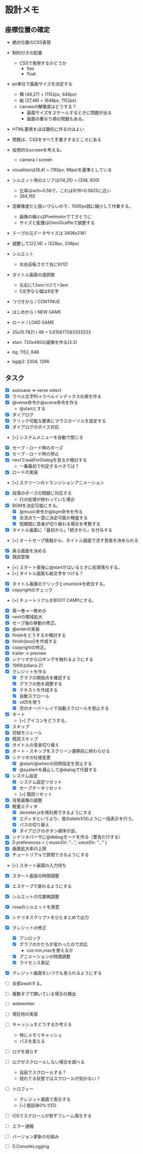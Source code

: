 # 設計メモ

## 座標位置の確定

- 絶対位置のCSS表現
- 制約付きの配置
  - CSSで表現するかどうか
    - flex
    - float
- px単位で画面サイズを決定する
  - 横 (48,27) = (1152px, 648px)
  - 縦 (27,48) = (648px, 1152px)
  - canvasの解像度はどうする？
    - 画面サイズをスケールするときに問題が出る
    - 画面の重なり順の問題もある。
- HTML要素をほぼ静的に作るのはよい
- 問題は、CSSをすべて手書きするところにある

- 仮想的なscreenを考える。
  - camera / screen

- visualizerは(8,4) = (192px, 96px)を基準としている

- シルエット用のエリアは(14,25) = (336, 600)
  - 比率はw/h=0.56で、これは9/16=0.5625に近い
  - 264,192

- 高解像度だと扱いづらいので、1000px弱に縮小して作業する。
  - 画像の縮小はPixelmatorでてきとうに
  - サイズと配置はOmniGraffleで調整する

- テープの元データサイズは 3406x2161
- 調整して(22,14) = (528px, 336px)

- シルエット
  - 左右反転させて右に6(12)

- タイトル画面の選択肢
  - 左右に1.5emつけて+3em
  - 5文字なら幅は8文字

- つづきから / CONTINUE
- はじめから / NEW GAME
- ロード / LOAD GAME

- 25x10.7821 / 48 = 5.615677083333333

- start: 720x480の画像を作る(3:2)
- bg: 1152, 648
- bg@2: 2304, 1296


## タスク

- [x] autosave => verse select
- [x] ラベル文字列→ラベルインデックスの表を作る
- [x] @verse命令か@scene命令を作る
  - @startとする
- [x] ダイアログ
- [x] クリック可能な要素にマウスカーソルを設定する
- [x] ダイアログのボイス対応
- [=] システムメニューを自動で閉じる
- [x] セーブ・ロード時のポーズ
- [x] セーブ・ロード時の停止
- [x] nextでwaitForDialogを見るか検討する
  - 一番最初で判定するべきでは？
- [x] ロードの実装
- [=] スクリーンのトランジションアニメーション
- [x] 段落のポーズの問題に対応する
  - 行の処理が終わっていた場合
- [x] BGMを決定可能にする。
  - [x] @music命令か@bgm命令を作る
  - [x] 合流点で一意に決定可能か検査する
  - [x] 短期間に音楽が切り替わる場合を考察する
- [x] タイトル画面に「最初から」「続きから」を付与する
- [=] オートセーブ情報から、タイトル画面で流す音楽を決められる
- [x] 戻る画面を決める
- [x] 既読管理
- [=] スタート直後に@startがはいるときに処理落ちする。
- [=] タイトル画面も絵文字をつける？
- [x] タイトル画面のクリックとonunlockを統合する。
- [x] copyrightのチェック
- [=] チュートリアルをBOOT CAMPにする。
- [x] 第一巻→一巻めの
- [x] nextの領域拡大
- [x] セーブ後の挙動の修正。
- [x] @enterの実装
- [x] finishをどうするか検討する
- [x] finish{bool}を作成する
- [x] copyrightの修正。
- [x] trailer -> preview
- [x] シナリオからロギングを触れるようにする
- [x] 1969はdiana 21
- [x] クレジットを作る
  - [x] グラフの開始点を確認する
  - [x] グラフの色を調整する
  - [x] テキストを作成する
  - [x] 自動スクロール
  - [x] vi05を使う
  - [x] 空のオーバーレイで自動スクロールを禁止する
- [x] オート
  - [=] アイコンをどうする。
- [x] スキップ
- [x] 労組モジュール
- [x] 既読スキップ
- [x] タイトルの音楽切り替え
- [x] オート・スキップをスクリーン遷移前に終わらせる
- [x] シナリオの仕様変更
  - [x] @start/@whenの同時指定を禁止する
  - [x] @systemを廃止して@dialogで代替する
- [x] システム設定
  - [x] システム設定リセット
  - [x] セーブデータリセット
  - [=] 既読リセット
- [x] 背景画像の調整
- [x] 軽量エディタ
  - [x] demeter.jsを再利用できるようにする
  - [x] エディタというより、昔のsketch1のように一括表示を行う。
  - [x] パスの切り替え
  - [x] ダイアログのボタン順序が逆。
- [x] シナリオパーサに@debugモードを作る（警告だけする）
- [x] D.preferences = { musicDir: "...", voiceDir: "..." }
- [x] 画面拡大率の上限
- [x] チュートリアルで質問できるようにする
- [=] スタート画面の入力待ち
- [x] スタート画面の時間調整
- [x] エスケープで戻れるようにする
- [x] シルエットの位置微調整
- [x] rosaのシルエットを用意
- [x] シナリオスクリプトをひとまとめで出力
- [x] クレジットの修正
  - [x] アンロック
  - [x] グラフのかたちが変わったので対応
    - css min,maxを使えるか
  - [x] アニメーションの時間調整
  - [x] ライセンス表記
- [x] クレジット画面をいつでも見られるようにする

- [ ] 全部awaitする。

- [ ] 複数タブで開いている場合の検出
- [ ] webworker
- [ ] 現在地の実装
- [ ] キャッシュをどうするか考える
  - 特にメモリキャッシュ
  - パスを変える
- [ ] ログを減らす
- [ ] ログがスクロールしない場合を調べる
  - 自前でスクロールする？
  - 隠れてる状態ではスクロールが効かない？
- [ ] トロフィー
  - クレジット画面で表示する
  - [=] 既読率0%でED
- [ ] iOSでスクロールが若干フレーム落ちする
- [ ] エラー通報
- [ ] バージョン更新の仕組み
- [ ] D.ConsoleLogging

